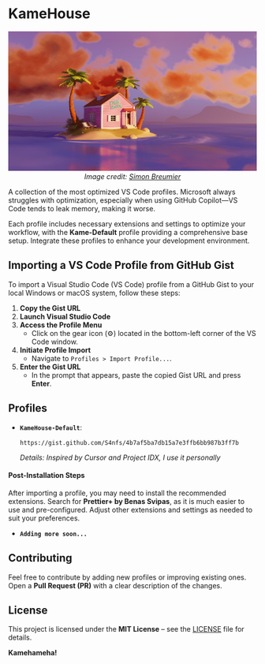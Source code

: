 # KameHouse

<p align="center">
  <img src="./MostImportantPic.jpeg" alt="KameHouse" />
  <br>
  <em>Image credit: <a href="https://blenderartists.org/u/Garthpand">Simon Breumier</a></em>
</p>

A collection of the most optimized VS Code profiles. Microsoft always struggles with optimization, especially when using GitHub Copilot—VS Code tends to leak memory, making it worse.

Each profile includes necessary extensions and settings to optimize your workflow, with the **Kame-Default** profile providing a comprehensive base setup. Integrate these profiles to enhance your development environment.

## Importing a VS Code Profile from GitHub Gist

To import a Visual Studio Code (VS Code) profile from a GitHub Gist to your local Windows or macOS system, follow these steps:

1. **Copy the Gist URL**
2. **Launch Visual Studio Code**
3. **Access the Profile Menu**
   - Click on the gear icon (⚙️) located in the bottom-left corner of the VS Code window.
4. **Initiate Profile Import**
   - Navigate to `Profiles > Import Profile...`.
5. **Enter the Gist URL**
   - In the prompt that appears, paste the copied Gist URL and press **Enter**.

## Profiles

- **`KameHouse-Default`**:
  
    ```
  https://gist.github.com/S4nfs/4b7af5ba7db15a7e3ffb6bb987b3ff7b
    ```
  _Details: Inspired by Cursor and Project IDX, I use it personally_

#### Post-Installation Steps

After importing a profile, you may need to install the recommended extensions. Search for **Prettier+ by Benas Svipas**, as it is much easier to use and pre-configured. Adjust other extensions and settings as needed to suit your preferences.

- **`Adding more soon...`**

## Contributing

Feel free to contribute by adding new profiles or improving existing ones. Open a **Pull Request (PR)** with a clear description of the changes.

## License

This project is licensed under the **MIT License** – see the [LICENSE](LICENSE) file for details.

**Kamehameha!**
